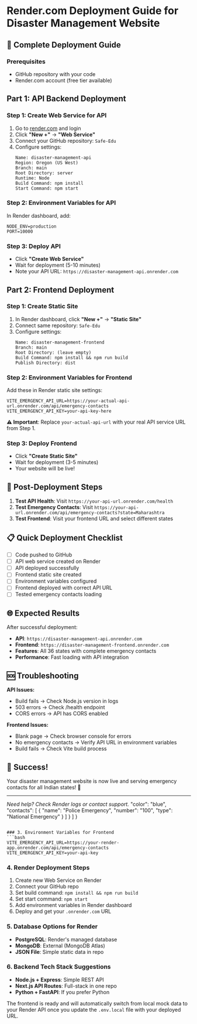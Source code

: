 # Render.com Deployment Guide for Disaster Management Website

## 🚀 Complete Deployment Guide

### Prerequisites
- GitHub repository with your code
- Render.com account (free tier available)

## Part 1: API Backend Deployment

### Step 1: Create Web Service for API
1. Go to [render.com](https://render.com) and login
2. Click **"New +"** → **"Web Service"**
3. Connect your GitHub repository: `Safe-Edu`
4. Configure settings:
   ```
   Name: disaster-management-api
   Region: Oregon (US West) 
   Branch: main
   Root Directory: server
   Runtime: Node
   Build Command: npm install
   Start Command: npm start
   ```

### Step 2: Environment Variables for API
In Render dashboard, add:
```
NODE_ENV=production
PORT=10000
```

### Step 3: Deploy API
- Click **"Create Web Service"**
- Wait for deployment (5-10 minutes)
- Note your API URL: `https://disaster-management-api.onrender.com`

## Part 2: Frontend Deployment

### Step 1: Create Static Site
1. In Render dashboard, click **"New +"** → **"Static Site"**
2. Connect same repository: `Safe-Edu`
3. Configure settings:
   ```
   Name: disaster-management-frontend
   Branch: main
   Root Directory: (leave empty)
   Build Command: npm install && npm run build
   Publish Directory: dist
   ```

### Step 2: Environment Variables for Frontend
Add these in Render static site settings:
```
VITE_EMERGENCY_API_URL=https://your-actual-api-url.onrender.com/api/emergency-contacts
VITE_EMERGENCY_API_KEY=your-api-key-here
```

**⚠️ Important**: Replace `your-actual-api-url` with your real API service URL from Step 1.

### Step 3: Deploy Frontend  
- Click **"Create Static Site"**
- Wait for deployment (3-5 minutes)
- Your website will be live!

## 🔧 Post-Deployment Steps

1. **Test API Health**: Visit `https://your-api-url.onrender.com/health`
2. **Test Emergency Contacts**: Visit `https://your-api-url.onrender.com/api/emergency-contacts?state=Maharashtra`
3. **Test Frontend**: Visit your frontend URL and select different states

## 📋 Quick Deployment Checklist

- [ ] Code pushed to GitHub
- [ ] API web service created on Render  
- [ ] API deployed successfully
- [ ] Frontend static site created
- [ ] Environment variables configured
- [ ] Frontend deployed with correct API URL
- [ ] Tested emergency contacts loading

## 🌐 Expected Results

After successful deployment:
- **API**: `https://disaster-management-api.onrender.com`
- **Frontend**: `https://disaster-management-frontend.onrender.com` 
- **Features**: All 36 states with complete emergency contacts
- **Performance**: Fast loading with API integration

## 🆘 Troubleshooting

**API Issues:**
- Build fails → Check Node.js version in logs
- 503 errors → Check /health endpoint
- CORS errors → API has CORS enabled

**Frontend Issues:**  
- Blank page → Check browser console for errors
- No emergency contacts → Verify API URL in environment variables
- Build fails → Check Vite build process

## 🎉 Success!

Your disaster management website is now live and serving emergency contacts for all Indian states! 🚀

---

*Need help? Check Render logs or contact support.*
      "color": "blue", 
      "contacts": [
        {
          "name": "Police Emergency",
          "number": "100", 
          "type": "National Emergency"
        }
      ]
    }
  ]
}
```

### 3. Environment Variables for Frontend
```bash
VITE_EMERGENCY_API_URL=https://your-render-app.onrender.com/api/emergency-contacts
VITE_EMERGENCY_API_KEY=your-api-key
```

### 4. Render Deployment Steps
1. Create new Web Service on Render
2. Connect your GitHub repo
3. Set build command: `npm install && npm run build` 
4. Set start command: `npm start`
5. Add environment variables in Render dashboard
6. Deploy and get your `.onrender.com` URL

### 5. Database Options for Render
- **PostgreSQL**: Render's managed database
- **MongoDB**: External (MongoDB Atlas)
- **JSON File**: Simple static data in repo

### 6. Backend Tech Stack Suggestions
- **Node.js + Express**: Simple REST API
- **Next.js API Routes**: Full-stack in one repo
- **Python + FastAPI**: If you prefer Python

The frontend is ready and will automatically switch from local mock data to your Render API once you update the `.env.local` file with your deployed URL.
